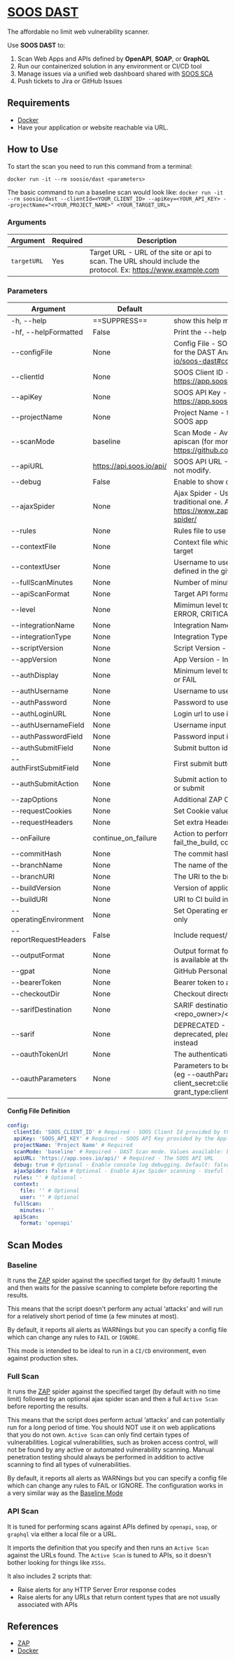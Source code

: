 # [SOOS DAST](https://soos.io/dast-product/)
The affordable no limit web vulnerability scanner.

Use **SOOS DAST** to:
1. Scan Web Apps and APIs defined by **OpenAPI**, **SOAP**, or **GraphQL**
2. Run our containerized solution in any environment or CI/CD tool
3. Manage issues via a unified web dashboard shared with [SOOS SCA](https://soos.io/sca-product/)
4. Push tickets to Jira or GitHub Issues

## Requirements
- [Docker](https://www.docker.com/get-started)
- Have your application or website reachable via URL.

## How to Use
To start the scan you need to run this command from a terminal:
``` shell
docker run -it --rm soosio/dast <parameters>
```

The basic command to run a baseline scan would look like:
`docker run -it --rm soosio/dast --clientId=<YOUR_CLIENT_ID> --apiKey=<YOUR_API_KEY> --projectName="<YOUR_PROJECT_NAME>" <YOUR_TARGET_URL>`

### Arguments

| Argument | Required | Description |
| --- | --- | --- |
| `targetURL` | Yes | Target URL - URL of the site or api to scan. The URL should include the protocol. Ex: https://www.example.com |

### Parameters

| Argument | Default | Description |
| --- | --- | --- |
| -h, --help | ==SUPPRESS== | show this help message and exit |
| -hf, --helpFormatted | False | Print the --help command in markdown table format |
| --configFile | None | Config File - SOOS yaml file with all the configuration for the DAST Analysis (See https://github.com/soos-io/soos-dast#config-file-definition) |
| --clientId | None | SOOS Client ID - get yours from https://app.soos.io/integrate/sca |
| --apiKey | None | SOOS API Key - get yours from https://app.soos.io/integrate/sca |
| --projectName | None | Project Name - this is what will be displayed in the SOOS app |
| --scanMode | baseline | Scan Mode - Available modes: baseline, fullscan, and apiscan (for more information about scan modes visit https://github.com/soos-io/soos-dast#scan-modes) |
| --apiURL | https://api.soos.io/api/ | SOOS API URL - Intended for internal use only, do not modify. |
| --debug | False | Enable to show debug messages. |
| --ajaxSpider | None | Ajax Spider - Use the ajax spider in addition to the traditional one. Additional information: https://www.zaproxy.org/docs/desktop/addons/ajax-spider/ |
| --rules | None | Rules file to use to INFO, IGNORE or FAIL warnings |
| --contextFile | None | Context file which will be loaded prior to scanning the target |
| --contextUser | None | Username to use for authenticated scans - must be defined in the given context file |
| --fullScanMinutes | None | Number of minutes for the spider to run |
| --apiScanFormat | None | Target API format: OpenAPI, SOAP, or GraphQL |
| --level | None | Mimimun level to show logs for: INFO, DEBUG, WARN, ERROR, CRITICAL |
| --integrationName | None | Integration Name - Intended for internal use only. |
| --integrationType | None | Integration Type - Intended for internal use only. |
| --scriptVersion | None | Script Version - Intended for internal use only. |
| --appVersion | None | App Version - Intended for internal use only. |
| --authDisplay | None | Minimum level to show: PASS, IGNORE, INFO, WARN or FAIL |
| --authUsername | None | Username to use in auth apps |
| --authPassword | None | Password to use in auth apps |
| --authLoginURL | None | Login url to use in auth apps |
| --authUsernameField | None | Username input id to use in auth apps |
| --authPasswordField | None | Password input id to use in auth apps |
| --authSubmitField | None | Submit button id to use in auth apps |
| --authFirstSubmitField | None | First submit button id to use in auth apps |
| --authSubmitAction | None | Submit action to perform on form filled. Options: click or submit |
| --zapOptions | None | Additional ZAP Options |
| --requestCookies | None | Set Cookie values for the requests to the target URL |
| --requestHeaders | None | Set extra Header requests |
| --onFailure | continue_on_failure | Action to perform when the scan fails. Options: fail_the_build, continue_on_failure |
| --commitHash | None | The commit hash value from the SCM System |
| --branchName | None | The name of the branch from the SCM System |
| --branchURI | None | The URI to the branch from the SCM System |
| --buildVersion | None | Version of application build artifacts |
| --buildURI | None | URI to CI build info |
| --operatingEnvironment | None | Set Operating environment for information purposes only |
| --reportRequestHeaders | False | Include request/response headers data in report |
| --outputFormat | None | Output format for vulnerabilities: only the value SARIF is available at the moment |
| --gpat | None | GitHub Personal Authorization Token |
| --bearerToken | None | Bearer token to authenticate |
| --checkoutDir | None | Checkout directory to locate SARIF report |
| --sarifDestination | None | SARIF destination to upload report in the form of <repo_owner>/<repo_name> |
| --sarif | None | DEPRECATED - SARIF parameter is currently deprecated, please use --outputFormat='sarif' instead |
| --oauthTokenUrl | None | The authentication URL that grants the access_token. |
| --oauthParameters | None | Parameters to be added to the oauth token request. (eg --oauthParameters="client_id:clientID, client_secret:clientSecret, grant_type:client_credentials") |

#### Config File Definition
``` yaml
config:
  clientId: 'SOOS_CLIENT_ID' # Required - SOOS Client Id provided by the Application
  apiKey: 'SOOS_API_KEY' # Required - SOOS API Key provided by the Application
  projectName: 'Project Name' # Required
  scanMode: 'baseline' # Required - DAST Scan mode. Values available: baseline, fullscan, and apiscan
  apiURL: 'https://app.soos.io/api/' # Required - The SOOS API URL
  debug: true # Optional - Enable console log debugging. Default: false 
  ajaxSpider: false # Optional - Enable Ajax Spider scanning - Useful for Modern Web Apps
  rules: '' # Optional - 
  context:
    file: '' # Optional
    user: '' # Optional
  fullScan:
    minutes: ''
  apiScan:
    format: 'openapi'
```

## Scan Modes

### Baseline

It runs the [ZAP](https://www.zaproxy.org/) spider against the specified target for (by default) 1 minute and then waits for the passive scanning to complete before reporting the results.

This means that the script doesn't perform any actual ‘attacks’ and will run for a relatively short period of time (a few minutes at most).

By default, it reports all alerts as WARNings but you can specify a config file which can change any rules to `FAIL` or `IGNORE`.

This mode is intended to be ideal to run in a `CI/CD` environment, even against production sites.

### Full Scan

It runs the [ZAP](https://www.zaproxy.org/) spider against the specified target (by default with no time limit) followed by an optional ajax spider scan and then a full `Active Scan` before reporting the results.

This means that the script does perform actual ‘attacks’ and can potentially run for a long period of time. You should NOT use it on web applications that you do not own. `Active Scan` can only find certain types of vulnerabilities. Logical vulnerabilities, such as broken access control, will not be found by any active or automated vulnerability scanning. Manual penetration testing should always be performed in addition to active scanning to find all types of vulnerabilities.

By default, it reports all alerts as WARNings but you can specify a config file which can change any rules to FAIL or IGNORE. The configuration works in a very similar way as the [Baseline Mode](#baseline)

### API Scan

It is tuned for performing scans against APIs defined by `openapi`, `soap`, or `graphql` via either a local file or a URL.

It imports the definition that you specify and then runs an `Active Scan` against the URLs found. The `Active Scan` is tuned to APIs, so it doesn't bother looking for things like `XSSs`.

It also includes 2 scripts that:
- Raise alerts for any HTTP Server Error response codes
- Raise alerts for any URLs that return content types that are not usually associated with APIs

## References
 - [ZAP](https://www.zaproxy.org/)
 - [Docker](https://docs.docker.com/)
